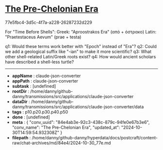 # [The Pre-Chelonian Era](https://claude.ai/chat/84e4ab3e-92c3-438c-879c-94fe0e67b3e6)

77e5fbc4-3d5c-4f7a-a228-26287232d229

 For "Time Before Shells":
Greek: "Aproostrakos Era" (από + όστρακο)
Latin: "Praetestaceus Aevum" (prae + testa)

q1: Would these terms work better with "Epoch" instead of "Era"?
q2: Could we add a geological suffix like "-ian" to make it more scientific?
q3: What other shell-related Latin/Greek roots exist?
q4: How would ancient scholars have described a shell-less turtle?

---

* **appName** : claude-json-converter
* **appPath** : claude-json-converter
* **subtask** : [undefined]
* **rootDir** : /home/danny/github-danny/transmissions/src/applications/claude-json-converter
* **dataDir** : /home/danny/github-danny/transmissions/src/applications/claude-json-converter/data
* **tags** : p10.p20.p30.p40.p50
* **done** : [undefined]
* **meta** : {
  "conv_uuid": "84e4ab3e-92c3-438c-879c-94fe0e67b3e6",
  "conv_name": "The Pre-Chelonian Era",
  "updated_at": "2024-10-30T14:59:54.932308Z"
}
* **filepath** : /home/danny/github-danny/hyperdata/docs/postcraft/content-raw/chat-archives/md/84e4/2024-10-30_77e.md